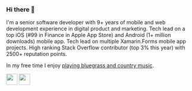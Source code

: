 ### Hi there 👋

I'm a senior software developer with 9+ years of mobile and web development experience in digital product and marketing. Tech lead on a top iOS (#99 in Finance in Apple App Store) and Android (1+ million downloads) mobile app. Tech lead on multiple Xamarin.Forms mobile app projects. High ranking Stack Overflow contributor (top 3% this year) with 2500+ reputation points.

In my free time I enjoy [playing bluegrass and country music](https://www.youtube.com/c/ryanpayne).

[<img height="30" src="https://img.shields.io/badge/linkedin-blue.svg?&style=for-the-badge&logo=linkedin&logoColor=white" />](https://www.linkedin.com/in/ryanbrookepayne) [<img height="30" src="https://img.shields.io/badge/stack%20overflow-FE7A16?logo=stack-overflow&logoColor=white&style=for-the-badge" />](https://stackoverflow.com/users/11809808/ryan-payne)

